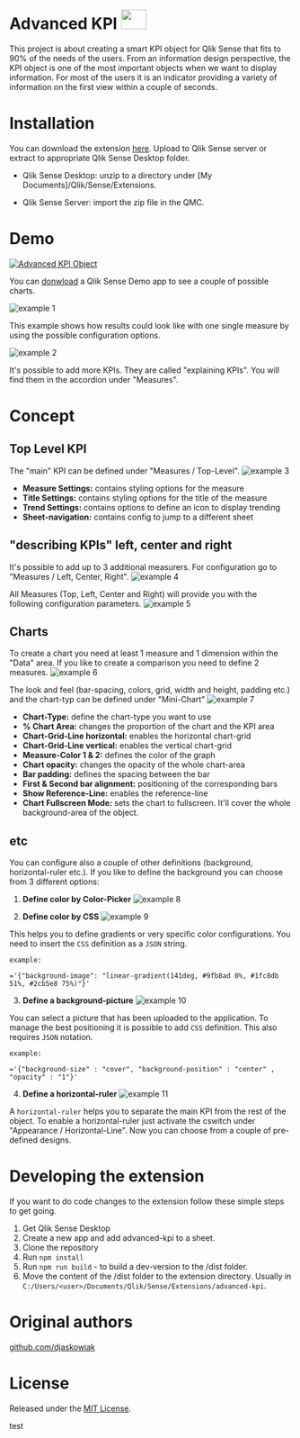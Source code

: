 # Advanced KPI <img src="https://github.com/djaskowiak/advanced-kpi/blob/master/assets/advanced-kpi.png" width="45" height="35" />

This project is about creating a smart KPI object for Qlik Sense that fits to 90% of the needs of the users. From an information design perspective, the KPI object is one of the most important objects when we want to display information. For most of the users it is an indicator providing a variety of information on the first view within a couple of seconds.


# Installation

You can download the extension [here](https://github.com/djaskowiak/advanced-kpi/releases). Upload to Qlik Sense server or extract to appropriate Qlik Sense Desktop folder.

* Qlik Sense Desktop: unzip to a directory under [My Documents]/Qlik/Sense/Extensions.

* Qlik Sense Server: import the zip file in the QMC.

# Demo

[![Advanced KPI Object](https://raw.githubusercontent.com/djaskowiak/data/master/2019-12-05%2010_28_15-Window.png)](https://youtu.be/i2NlWX7plM4)

You can [donwload](https://github.com/djaskowiak/advanced-kpi/raw/master/demo/Advanced-KPI%20examples.qvf) a Qlik Sense Demo app to see a couple of possible charts.

![example 1](https://raw.githubusercontent.com/djaskowiak/data/master/example-kpi-1.png)

This example shows how results could look like with one single measure by using the possible  configuration options. 

![example 2](https://raw.githubusercontent.com/djaskowiak/data/master/example-kpi-2.png)

It's possible to add more KPIs. They are called "explaining KPIs". You will find them in the accordion under "Measures".

# Concept

## **Top Level KPI**

  The "main" KPI can be defined under "Measures / Top-Level". 
![example 3](https://raw.githubusercontent.com/djaskowiak/data/master/measure-top-def.png)
  * **Measure Settings:** contains styling options for the measure
  * **Title Settings:** contains styling options for the title of the measure
  * **Trend Settings:** contains options to define an icon to display trending
  * **Sheet-navigation:** contains config to jump to a different sheet

## **"describing KPIs" left, center and right**

  It's possible to add up to 3 additional measurers. For configuration go to "Measures / Left, Center, Right".
![example 4](https://raw.githubusercontent.com/djaskowiak/data/master/measure-left-center.right.png)

  All Measures (Top, Left, Center and Right) will provide you with the following configuration parameters.
![example 5](https://raw.githubusercontent.com/djaskowiak/data/master/measure-config-options.png)

## **Charts**

  To create a chart you need at least 1 measure and 1 dimension within the "Data" area. If you like to create a comparison you need to define 2 measures.
![example 6](https://raw.githubusercontent.com/djaskowiak/data/master/chart-data-def.png)

  The look and feel (bar-spacing, colors, grid, width and height, padding etc.) and the chart-typ can be defined under "Mini-Chart"
![example 7](https://raw.githubusercontent.com/djaskowiak/data/master/chart-viz-def.png)

  * **Chart-Type:** define the chart-type you want to use
  * **% Chart Area:** changes the proportion  of the chart and the KPI area
  * **Chart-Grid-Line horizontal:** enables the horizontal chart-grid
  * **Chart-Grid-Line vertical:** enables the vertical chart-grid
  * **Measure-Color 1 & 2:** defines the color of the graph
  * **Chart opacity:** changes the opacity of the whole chart-area
  * **Bar padding:** defines the spacing between the bar
  * **First & Second bar alignment:** positioning of the corresponding bars
  * **Show Reference-Line:** enables the reference-line
  * **Chart Fullscreen Mode:** sets the chart to fullscreen. It'll cover the whole background-area of the object.

## **etc**

  You can configure also a couple of other definitions (background, horizontal-ruler etc.). If you like to define the background you can choose from 3 different options:

  1. **Define color by Color-Picker**
![example 8](https://raw.githubusercontent.com/djaskowiak/data/master/background-color-def.png)

  2. **Define color by CSS**
![example 9](https://raw.githubusercontent.com/djaskowiak/data/master/background-css-def.png)

  This helps you to define gradients or very specific color configurations. You need to insert the `CSS` definition as a `JSON` string.
    
  ```
  example:

  ='{"background-image": "linear-gradient(141deg, #9fb8ad 0%, #1fc8db 51%, #2cb5e8 75%)"}'
  ```

  3. **Define a background-picture**
![example 10](https://raw.githubusercontent.com/djaskowiak/data/master/background-picture-def.png)

You can select a picture that has been uploaded to the application. To manage the best positioning it is possible to add `CSS` definition. This also requires `JSON` notation. 
    
  ```
  example:

  ='{"background-size" : "cover", "background-position" : "center" , "opacity" : "1"}'
  ```

  4. **Define a horizontal-ruler**
![example 11](https://raw.githubusercontent.com/djaskowiak/data/master/horizontal-ruler-def.png)

A `horizontal-ruler` helps you to separate the main KPI from the rest of the object. To enable a horizontal-ruler just activate the cswitch under "Appearance / Horizontal-Line". Now you can choose from a couple of pre-defined designs.


# Developing the extension

If you want to do code changes to the extension follow these simple steps to get going.

1. Get Qlik Sense Desktop
2. Create a new app and add advanced-kpi to a sheet.
3. Clone the repository
4. Run `npm install`
5. Run `npm run build` - to build a dev-version to the /dist folder.
6. Move the content of the /dist folder to the extension directory. Usually in `C:/Users/<user>/Documents/Qlik/Sense/Extensions/advanced-kpi`.

# Original authors
[github.com/djaskowiak](https://github.com/djaskowiak)

# License
Released under the [MIT License](LICENSE).

test